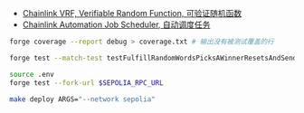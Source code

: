 - [Chainlink VRF, Verifiable Random Function, 可验证随机函数](https://docs.chain.link/vrf/v2/introduction)
- [Chainlink Automation Job Scheduler, 自动调度任务](https://docs.chain.link/chainlink-automation/job-scheduler)

```sh
forge coverage --report debug > coverage.txt # 输出没有被测试覆盖的行

forge test --match-test testFulfillRandomWordsPicksAWinnerResetsAndSendsMoney

source .env
forge test --fork-url $SEPOLIA_RPC_URL

make deploy ARGS="--network sepolia"
```